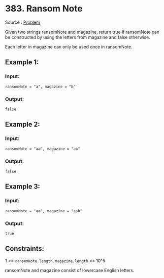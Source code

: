 # 383. Ransom Note

Source : [Problem](https://leetcode.com/problems/ransom-note)

Given two strings ransomNote and magazine, return true if ransomNote can be constructed by using the letters from magazine and false otherwise.

Each letter in magazine can only be used once in ransomNote.

## Example 1:

### Input:

    ransomNote = "a", magazine = "b"

### Output:

    false

## Example 2:

### Input:

    ransomNote = "aa", magazine = "ab"

### Output:

    false

## Example 3:

### Input:

    ransomNote = "aa", magazine = "aab"

### Output:

    true

## Constraints:

1 <= `ransomNote.length`, `magazine.length` <= 10^5

ransomNote and magazine consist of lowercase English letters.
